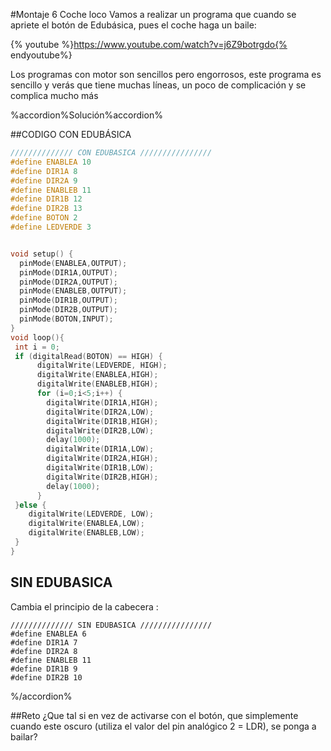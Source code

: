 #Montaje 6 Coche loco
Vamos a realizar un programa que cuando se apriete el botón de Edubásica, pues el coche haga un baile:

{% youtube %}https://www.youtube.com/watch?v=j6Z9botrgdo{% endyoutube%}

Los programas con motor son sencillos pero engorrosos, este programa es sencillo y verás que tiene muchas líneas, un poco de complicación y se complica mucho más

%accordion%Solución%accordion%

##CODIGO CON EDUBÁSICA

```cpp
////////////// CON EDUBASICA ////////////////
#define ENABLEA 10
#define DIR1A 8
#define DIR2A 9
#define ENABLEB 11
#define DIR1B 12
#define DIR2B 13
#define BOTON 2
#define LEDVERDE 3


void setup() {
  pinMode(ENABLEA,OUTPUT);
  pinMode(DIR1A,OUTPUT);
  pinMode(DIR2A,OUTPUT);
  pinMode(ENABLEB,OUTPUT);
  pinMode(DIR1B,OUTPUT);
  pinMode(DIR2B,OUTPUT);
  pinMode(BOTON,INPUT);
}
void loop(){
 int i = 0;
 if (digitalRead(BOTON) == HIGH) {     
      digitalWrite(LEDVERDE, HIGH);  
      digitalWrite(ENABLEA,HIGH);
      digitalWrite(ENABLEB,HIGH);
      for (i=0;i<5;i++) {
        digitalWrite(DIR1A,HIGH); 
        digitalWrite(DIR2A,LOW);
        digitalWrite(DIR1B,HIGH); 
        digitalWrite(DIR2B,LOW);
        delay(1000); 
        digitalWrite(DIR1A,LOW);  
        digitalWrite(DIR2A,HIGH);
        digitalWrite(DIR1B,LOW);  
        digitalWrite(DIR2B,HIGH);
        delay(1000); 
      }
 }else {
    digitalWrite(LEDVERDE, LOW); 
    digitalWrite(ENABLEA,LOW); 
    digitalWrite(ENABLEB,LOW); 
 }
}
```

## SIN EDUBASICA
Cambia el principio de la cabecera :

```cpp+lineNumbers:true
////////////// SIN EDUBASICA ////////////////
#define ENABLEA 6
#define DIR1A 7
#define DIR2A 8
#define ENABLEB 11
#define DIR1B 9
#define DIR2B 10
```
%/accordion%

##Reto
¿Que tal si en vez de activarse con el botón, que simplemente cuando este oscuro (utiliza el valor del pin analógico 2 = LDR), se ponga a bailar? 

